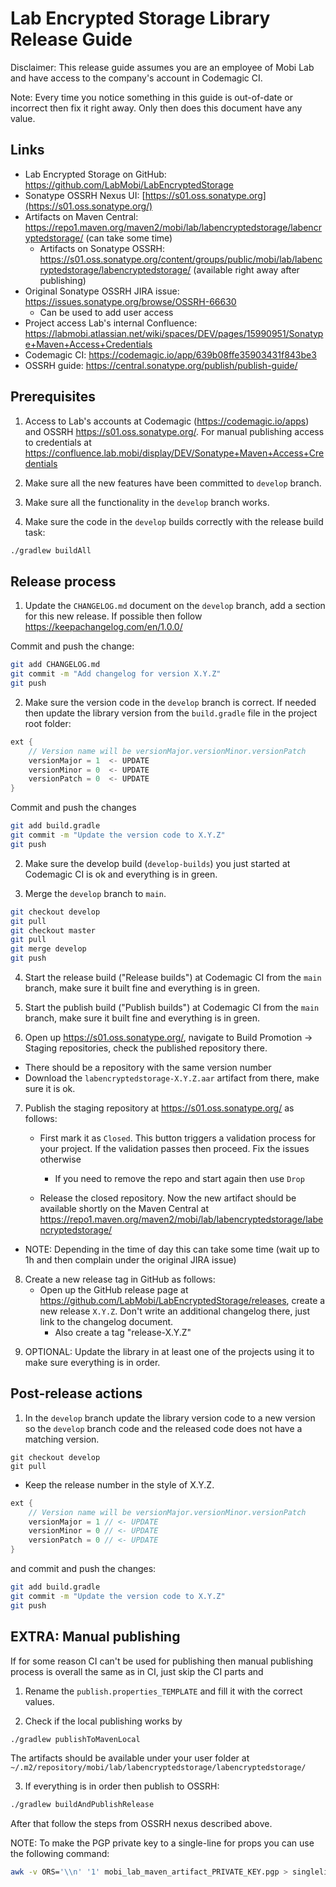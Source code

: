 # Lab Encrypted Storage Library Release Guide

Disclaimer: This release guide assumes you are an employee of Mobi Lab and have access to the company's account in Codemagic CI.

Note: Every time you notice something in this guide is out-of-date or incorrect then fix it right away. Only then does this document have any value.

## Links

- Lab Encrypted Storage on GitHub: https://github.com/LabMobi/LabEncryptedStorage
- Sonatype OSSRH Nexus UI: [https://s01.oss.sonatype.org](https://s01.oss.sonatype.org/)
- Artifacts on Maven Central: https://repo1.maven.org/maven2/mobi/lab/labencryptedstorage/labencryptedstorage/ (can take some time)
  - Artifacts on Sonatype OSSRH: https://s01.oss.sonatype.org/content/groups/public/mobi/lab/labencryptedstorage/labencryptedstorage/ (available right away after publishing)
- Original Sonatype OSSRH JIRA issue: https://issues.sonatype.org/browse/OSSRH-66630
  - Can be used to add user access
- Project access Lab's internal Confluence: https://labmobi.atlassian.net/wiki/spaces/DEV/pages/15990951/Sonatype+Maven+Access+Credentials
- Codemagic CI: https://codemagic.io/app/639b08ffe35903431f843be3
- OSSRH guide: https://central.sonatype.org/publish/publish-guide/

## Prerequisites

1) Access to Lab's accounts at Codemagic (https://codemagic.io/apps) and OSSRH https://s01.oss.sonatype.org/. For manual publishing access to credentials at https://confluence.lab.mobi/display/DEV/Sonatype+Maven+Access+Credentials

2) Make sure all the new features have been committed to `develop` branch.

3) Make sure all the functionality in the `develop` branch works.

4) Make sure the code in the `develop` builds correctly with the release build task:

```bash
./gradlew buildAll
```

## Release process

1) Update the `CHANGELOG.md` document on the `develop` branch, add a section for this new release. If possible then follow https://keepachangelog.com/en/1.0.0/

Commit and push the change:

```bash
git add CHANGELOG.md
git commit -m "Add changelog for version X.Y.Z"
git push
```

2) Make sure the version code in the `develop` branch is correct. If needed then update the library version from the `build.gradle` file in the project root folder:

```groovy
ext {
    // Version name will be versionMajor.versionMinor.versionPatch
    versionMajor = 1  <- UPDATE
    versionMinor = 0  <- UPDATE
    versionPatch = 0  <- UPDATE
}
```

Commit and push the changes

```bash
git add build.gradle
git commit -m "Update the version code to X.Y.Z"
git push
```

2) Make sure the develop build (`develop-builds`) you just started at Codemagic CI is ok and everything is in green.

3) Merge the `develop` branch to `main`.

```bash
git checkout develop
git pull
git checkout master
git pull
git merge develop
git push
```

4) Start the release build ("Release builds") at Codemagic CI from the `main` branch, make sure it built fine and everything is in green.

5) Start the publish build ("Publish builds") at Codemagic CI from the `main` branch, make sure it built fine and everything is in green.

6) Open up  https://s01.oss.sonatype.org/, navigate to Build Promotion -> Staging repositories, check the published repository there. 

- There should be a repository with the same version number
- Download the `labencryptedstorage-X.Y.Z.aar` artifact from there, make sure it is ok. 

7. Publish the staging repository at  https://s01.oss.sonatype.org/ as follows:

   - First mark it as `Closed`. This button triggers a validation process for your project. If the validation passes then proceed. Fix the issues otherwise 
     - If you need to remove the repo and start again then use `Drop`

   - Release the closed repository. Now the new artifact should be available shortly on the Maven Central at https://repo1.maven.org/maven2/mobi/lab/labencryptedstorage/labencryptedstorage/

- NOTE: Depending in the time of day this can take some time (wait up to 1h and then complain under the original JIRA issue)

8. Create a new release tag in GitHub as follows:
   - Open up the GitHub release page at https://github.com/LabMobi/LabEncryptedStorage/releases, create a new release `X.Y.Z`. Don't write an additional changelog there, just link to the changelog document.
     - Also create a tag "release-X.Y.Z"

9) OPTIONAL: Update the library in at least one of the projects using it to make sure everything is in order.

## Post-release actions

1. In the `develop` branch update the library version code to a new version so the `develop` branch code and the released code does not have a matching version.

```
git checkout develop 
git pull 
```

  - Keep the release number in the style of X.Y.Z.


```groovy
ext {
    // Version name will be versionMajor.versionMinor.versionPatch
    versionMajor = 1 // <- UPDATE
    versionMinor = 0 // <- UPDATE
    versionPatch = 0 // <- UPDATE
}
```

and commit and push the changes:

```bash
git add build.gradle
git commit -m "Update the version code to X.Y.Z"
git push
```



## EXTRA: Manual publishing

If for some reason CI can't be used for publishing then manual publishing process is overall the same as in CI, just skip the CI parts and

1) Rename the `publish.properties_TEMPLATE` and fill it with the correct values.

2) Check if the local publishing works by

```bash
./gradlew publishToMavenLocal
```

The artifacts should be available under your user folder at `~/.m2/repository/mobi/lab/labencryptedstorage/labencryptedstorage/`

3) If everything is in order then publish to OSSRH:

```bash
./gradlew buildAndPublishRelease
```

After that follow the steps from OSSRH nexus described above.

NOTE: To make the PGP private key to a single-line for props you can use the following command:

```bash
awk -v ORS='\\n' '1' mobi_lab_maven_artifact_PRIVATE_KEY.pgp > singlelinekey.txt
```

